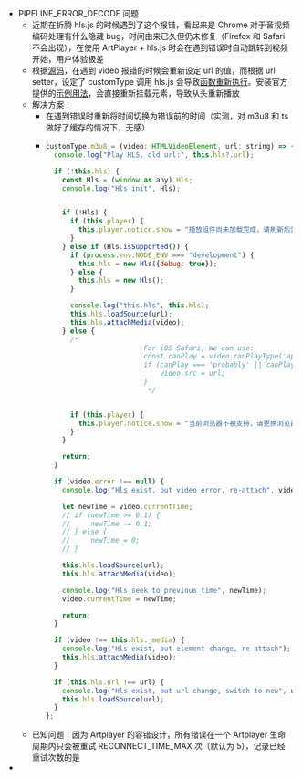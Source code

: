 - PIPELINE_ERROR_DECODE 问题
	- 近期在折腾 hls.js 的时候遇到了这个报错，看起来是 Chrome 对于音视频编码处理有什么隐藏 bug，时间由来已久但仍未修复（Firefox 和 Safari 不会出现），在使用 ArtPlayer + hls.js 时会在遇到错误时自动跳转到视频开始，用户体验极差
	- 根据[源码](https://github.com/zhw2590582/ArtPlayer/blob/d6b36b49fa163e95a125212e4a55d0838d834b57/packages/artplayer/src/player/eventInit.js#L67)，在遇到 video 报错的时候会重新设定 url 的值，而根据 url setter，设定了 customType 调用 hls.js 会导致[函数重新执行](https://github.com/zhw2590582/ArtPlayer/blob/d6b36b49fa163e95a125212e4a55d0838d834b57/packages/artplayer/src/player/urlMix.js#L19)。安装官方提供的[示例用法](https://artplayer.org/document/zh-cn/libraries)，会直接重新挂载元素，导致从头重新播放
	- 解决方案：
		- 在遇到错误时重新将时间切换为错误前的时间（实测，对 m3u8 和 ts 做好了缓存的情况下，无感）
		- ```js
		  customType.m3u8 = (video: HTMLVideoElement, url: string) => {
		    console.log("Play HLS, old url:", this.hls?.url);
		  
		    if (!this.hls) {
		      const Hls = (window as any).Hls;
		      console.log("Hls init", Hls);
		  
		  
		      if (!Hls) {
		        if (this.player) {
		          this.player.notice.show = "播放组件尚未加载完成，请刷新后尝试";
		        }
		      } else if (Hls.isSupported()) {
		        if (process.env.NODE_ENV === "development") {
		          this.hls = new Hls({debug: true});
		        } else {
		          this.hls = new Hls();
		        }
		  
		        console.log("this.hls", this.hls);
		        this.hls.loadSource(url);
		        this.hls.attachMedia(video);
		      } else {
		        /*
		                          For iOS Safari, We can use:
		                          const canPlay = video.canPlayType('application/vnd.apple.mpegurl');
		                          if (canPlay === 'probably' || canPlay == 'maybe') {
		                              video.src = url;
		                          }
		                           */
		  
		  
		        if (this.player) {
		          this.player.notice.show = "当前浏览器不被支持，请更换浏览器尝试";
		        }
		      }
		  
		      return;
		    }
		  
		    if (video.error !== null) {
		      console.log("Hls exist, but video error, re-attach", video.error);
		  
		      let newTime = video.currentTime;
		      // if (newTime >= 0.1) {
		      //     newTime -= 0.1;
		      // } else {
		      //     newTime = 0;
		      // }
		  
		      this.hls.loadSource(url);
		      this.hls.attachMedia(video);
		  
		      console.log("Hls seek to previous time", newTime);
		      video.currentTime = newTime;
		  
		      return;
		    }
		  
		    if (video !== this.hls._media) {
		      console.log("Hls exist, but element change, re-attach");
		      this.hls.attachMedia(video);
		    }
		  
		    if (this.hls.url !== url) {
		      console.log("Hls exist, but url change, switch to new", url);
		      this.hls.loadSource(url);
		    }
		  };
		  ```
	- 已知问题：因为 Artplayer 的容错设计，所有错误在一个 Artplayer 生命周期内只会被重试 RECONNECT_TIME_MAX 次（默认为 5），记录已经重试次数的是
-
